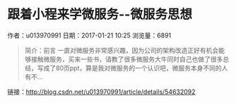 # 跟着小程来学微服务--微服务思想
作者：u013970991
日期：2017-01-21 10:25
浏览量：6891
> 简介：前言
一直对微服务非常感兴趣，因为公司的架构改造正好有机会能够接触微服务，买来一些书，请教了很多微服务大牛同时自己也做了很多总结，写成了80页ppt，算是我对微服务的一个认识吧，微服务本身不同的人有不...

 链接：http://blog.csdn.net/u013970991/article/details/54632092
